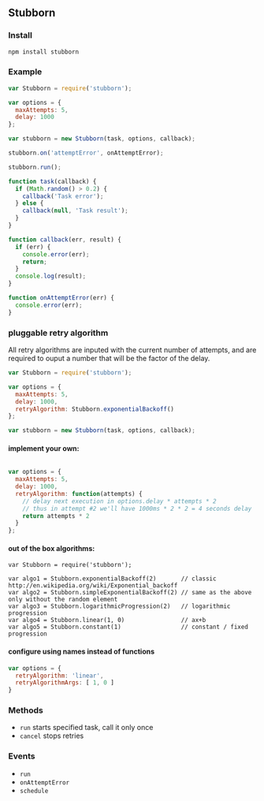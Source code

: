 ## Stubborn

### Install
```sh
npm install stubborn
```

### Example
```js
var Stubborn = require('stubborn');

var options = {
  maxAttempts: 5,
  delay: 1000
};

var stubborn = new Stubborn(task, options, callback);

stubborn.on('attemptError', onAttemptError);

stubborn.run();

function task(callback) {
  if (Math.random() > 0.2) {
    callback('Task error');
  } else {
    callback(null, 'Task result');
  }
}

function callback(err, result) {
  if (err) {
    console.error(err);
    return;
  }
  console.log(result);
}

function onAttemptError(err) {
  console.error(err);
}

```
### pluggable retry algorithm
All retry algorithms are inputed with the current number of attempts, and are required to ouput a number that will be the factor of the delay.
```js
var Stubborn = require('stubborn');

var options = {
  maxAttempts: 5,
  delay: 1000,
  retryAlgorithm: Stubborn.exponentialBackoff()
};

var stubborn = new Stubborn(task, options, callback);

```
#### implement your own:
```js

var options = {
  maxAttempts: 5,
  delay: 1000,
  retryAlgorithm: function(attempts) {
    // delay next execution in options.delay * attempts * 2 
    // thus in attempt #2 we'll have 1000ms * 2 * 2 = 4 seconds delay
    return attempts * 2
  }
};
``` 
#### out of the box algorithms:
```
var Stubborn = require('stubborn');

var algo1 = Stubborn.exponentialBackoff(2)       // classic http://en.wikipedia.org/wiki/Exponential_backoff
var algo2 = Stubborn.simpleExponentialBackoff(2) // same as the above only without the random element
var algo3 = Stubborn.logarithmicProgression(2)   // logarithmic progression
var algo4 = Stubborn.linear(1, 0)                // ax+b
var algo5 = Stubborn.constant(1)                 // constant / fixed progression
```
#### configure using names instead of functions
```js
var options = {
  retryAlgorithm: 'linear',
  retryAlgorithmArgs: [ 1, 0 ]
}
```
### Methods
 * ```run``` starts specified task, call it only once
 * ```cancel``` stops retries

### Events
 * ```run```
 * ```onAttemptError```
 * ```schedule```
